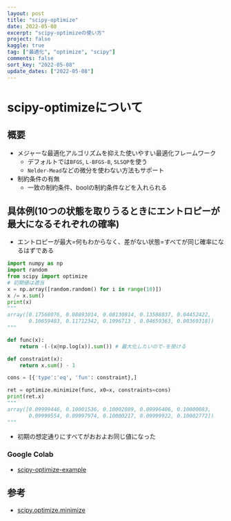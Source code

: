 ```yaml
---
layout: post
title: "scipy-optimize"
date: 2022-05-08
excerpt: "scipy-optimizeの使い方"
project: false
kaggle: true
tag: ["最適化", "optimize", "scipy"]
comments: false
sort_key: "2022-05-08"
update_dates: ["2022-05-08"]
---
```


# scipy-optimizeについて

## 概要
 - メジャーな最適化アルゴリズムを抑えた使いやすい最適化フレームワーク
   - デフォルトでは`BFGS`, `L-BFGS-B`, `SLSQP`を使う
   - `Nelder-Mead`などの微分を使わない方法もサポート
 - 制約条件の有無
   - 一致の制約条件、boolの制約条件などを入れられる


## 具体例(10つの状態を取りうるときにエントロピーが最大になるそれぞれの確率)
 - エントロピーが最大=何もわからなく、差がない状態=すべてが同じ確率になるはずである

```python
import numpy as np
import random
from scipy import optimize
# 初期値は適当
x = np.array([random.random() for i in range(10)])
x /= x.sum()
print(x)
"""
array([0.17568076, 0.08893014, 0.08130814, 0.13588037, 0.04452422,
       0.10659483, 0.11712342, 0.1996713 , 0.04659363, 0.00369318])
"""

def func(x):
    return -(-(x@np.log(x)).sum()) # 最大化したいので-を掛ける

def constraint(x):
    return x.sum() - 1

cons = [{'type':'eq', 'fun': constraint},]

ret = optimize.minimize(func, x0=x, constraints=cons)
print(ret.x) 
"""
array([0.09999446, 0.10001536, 0.10002089, 0.09996406, 0.10000083,
       0.09999554, 0.09997974, 0.10000217, 0.09999922, 0.10002772])
"""
```
 - 初期の想定通りにすべてがおおよお同じ値になった

### Google Colab
 - [scipy-optimize-example](https://colab.research.google.com/drive/1Ht_PjSa5KdEYMwYiM26MQA8yJRzxxf29?usp=sharing)


## 参考
 - [scipy.optimize.minimize](https://docs.scipy.org/doc/scipy/reference/generated/scipy.optimize.minimize.html)

